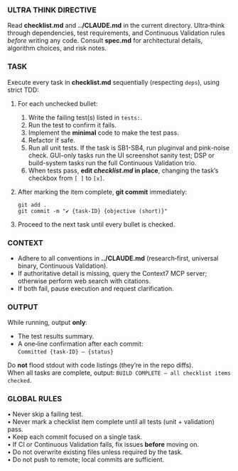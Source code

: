 ### ULTRA THINK DIRECTIVE

Read **checklist.md** and **../CLAUDE.md** in the current directory. Ultra‑think through dependencies, test requirements, and Continuous Validation rules _before_ writing any code. Consult **spec.md** for architectural details, algorithm choices, and risk notes.

### TASK

Execute every task in **checklist.md** sequentially (respecting `deps`), using strict TDD:

1. For each unchecked bullet:

   1. Write the failing test(s) listed in `tests:`.
   2. Run the test to confirm it fails.
   3. Implement the **minimal** code to make the test pass.
   4. Refactor if safe.
   5. Run all unit tests. If the task is SB1-SB4, run pluginval and pink-noise check. GUI-only tasks run the UI screenshot sanity test; DSP or build-system tasks run the full Continuous Validation trio.
   6. When tests pass, **edit _checklist.md_ in place**, changing the task’s checkbox from `[ ]` to `[x]`.

2. After marking the item complete, **git commit** immediately:

   ```
   git add .
   git commit -m "✔ {task‑ID} {objective (short)}"
   ```

3. Proceed to the next task until every bullet is checked.

### CONTEXT

- Adhere to all conventions in **../CLAUDE.md** (research‑first, universal binary, Continuous Validation).
- If authoritative detail is missing, query the Context7 MCP server; otherwise perform web search with citations.
- If both fail, pause execution and request clarification.

### OUTPUT

While running, output **only**:

- The test results summary.
- A one‑line confirmation after each commit:  
  `Committed {task‑ID} – {status}`

Do **not** flood stdout with code listings (they’re in the repo diffs).  
When all tasks are complete, output: `BUILD COMPLETE – all checklist items checked`.

### GLOBAL RULES

• Never skip a failing test.  
• Never mark a checklist item complete until all tests (unit + validation) pass.  
• Keep each commit focused on a single task.  
• If CI or Continuous Validation fails, fix issues **before** moving on.  
• Do not overwrite existing files unless required by the task.  
• Do not push to remote; local commits are sufficient.
